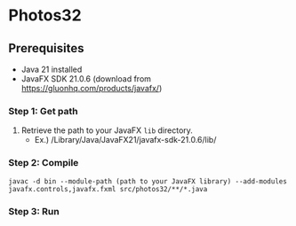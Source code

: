 # Photos32

## Prerequisites
- Java 21 installed
- JavaFX SDK 21.0.6 (download from https://gluonhq.com/products/javafx/)

### Step 1: Get path

1. Retrieve the path to your JavaFX `lib` directory.
   - Ex.) /Library/Java/JavaFX21/javafx-sdk-21.0.6/lib/

### Step 2: Compile

`javac -d bin --module-path (path to your JavaFX library) --add-modules javafx.controls,javafx.fxml src/photos32/**/*.java`

### Step 3: Run


